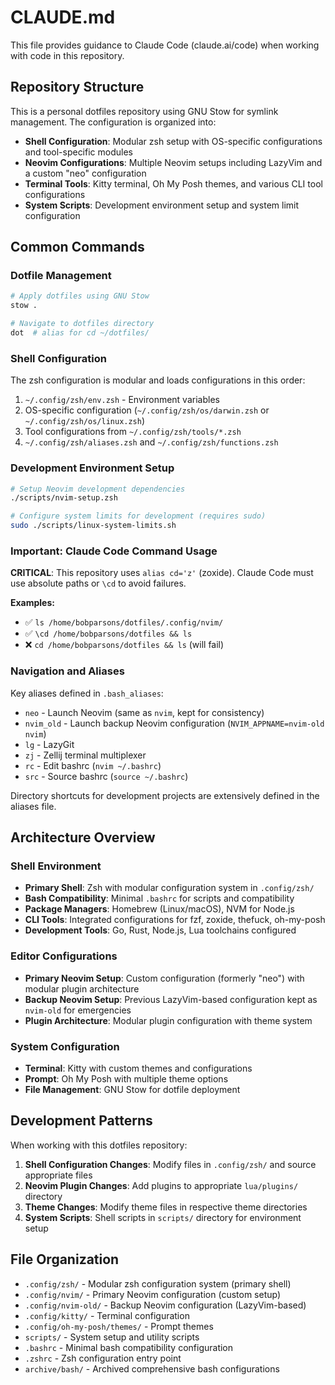# CLAUDE.md

This file provides guidance to Claude Code (claude.ai/code) when working with code in this repository.

## Repository Structure

This is a personal dotfiles repository using GNU Stow for symlink management. The configuration is organized into:

- **Shell Configuration**: Modular zsh setup with OS-specific configurations and tool-specific modules
- **Neovim Configurations**: Multiple Neovim setups including LazyVim and a custom "neo" configuration
- **Terminal Tools**: Kitty terminal, Oh My Posh themes, and various CLI tool configurations
- **System Scripts**: Development environment setup and system limit configuration

## Common Commands

### Dotfile Management
```bash
# Apply dotfiles using GNU Stow
stow .

# Navigate to dotfiles directory
dot  # alias for cd ~/dotfiles/
```

### Shell Configuration
The zsh configuration is modular and loads configurations in this order:
1. `~/.config/zsh/env.zsh` - Environment variables
2. OS-specific configuration (`~/.config/zsh/os/darwin.zsh` or `~/.config/zsh/os/linux.zsh`)
3. Tool configurations from `~/.config/zsh/tools/*.zsh`
4. `~/.config/zsh/aliases.zsh` and `~/.config/zsh/functions.zsh`

### Development Environment Setup
```bash
# Setup Neovim development dependencies
./scripts/nvim-setup.zsh

# Configure system limits for development (requires sudo)
sudo ./scripts/linux-system-limits.sh
```

### Important: Claude Code Command Usage
**CRITICAL**: This repository uses `alias cd='z'` (zoxide). Claude Code must use absolute paths or `\cd` to avoid failures.

**Examples:**
- ✅ `ls /home/bobparsons/dotfiles/.config/nvim/`
- ✅ `\cd /home/bobparsons/dotfiles && ls`  
- ❌ `cd /home/bobparsons/dotfiles && ls` (will fail)

### Navigation and Aliases
Key aliases defined in `.bash_aliases`:
- `neo` - Launch Neovim (same as `nvim`, kept for consistency)
- `nvim_old` - Launch backup Neovim configuration (`NVIM_APPNAME=nvim-old nvim`)
- `lg` - LazyGit
- `zj` - Zellij terminal multiplexer
- `rc` - Edit bashrc (`nvim ~/.bashrc`)
- `src` - Source bashrc (`source ~/.bashrc`)

Directory shortcuts for development projects are extensively defined in the aliases file.

## Architecture Overview

### Shell Environment
- **Primary Shell**: Zsh with modular configuration system in `.config/zsh/`
- **Bash Compatibility**: Minimal `.bashrc` for scripts and compatibility
- **Package Managers**: Homebrew (Linux/macOS), NVM for Node.js
- **CLI Tools**: Integrated configurations for fzf, zoxide, thefuck, oh-my-posh
- **Development Tools**: Go, Rust, Node.js, Lua toolchains configured

### Editor Configurations
- **Primary Neovim Setup**: Custom configuration (formerly "neo") with modular plugin architecture
- **Backup Neovim Setup**: Previous LazyVim-based configuration kept as `nvim-old` for emergencies
- **Plugin Architecture**: Modular plugin configuration with theme system

### System Configuration
- **Terminal**: Kitty with custom themes and configurations
- **Prompt**: Oh My Posh with multiple theme options
- **File Management**: GNU Stow for dotfile deployment

## Development Patterns

When working with this dotfiles repository:

1. **Shell Configuration Changes**: Modify files in `.config/zsh/` and source appropriate files
2. **Neovim Plugin Changes**: Add plugins to appropriate `lua/plugins/` directory
3. **Theme Changes**: Modify theme files in respective theme directories
4. **System Scripts**: Shell scripts in `scripts/` directory for environment setup

## File Organization

- `.config/zsh/` - Modular zsh configuration system (primary shell)
- `.config/nvim/` - Primary Neovim configuration (custom setup)
- `.config/nvim-old/` - Backup Neovim configuration (LazyVim-based)
- `.config/kitty/` - Terminal configuration
- `.config/oh-my-posh/themes/` - Prompt themes
- `scripts/` - System setup and utility scripts
- `.bashrc` - Minimal bash compatibility configuration
- `.zshrc` - Zsh configuration entry point
- `archive/bash/` - Archived comprehensive bash configurations